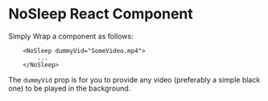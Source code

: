 # **NoSleep React Component**

Simply Wrap a component as follows: 
```
    <NoSleep dummyVid="SomeVideo.mp4"> 
        ...
    </NoSleep> 
```

The `dummyVid` prop is for you to provide any video (preferably a simple black one) to be played in the background.